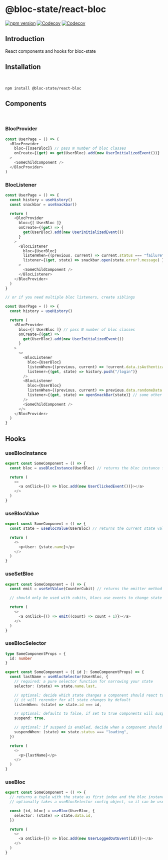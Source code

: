 # @bloc-state/react-bloc

[![npm version](https://badgen.net/npm/v/@bloc-state/react-bloc?color=black)](https://npm.im/@bloc-state/react-bloc)
[![Codecov](https://badgen.net/codecov/c/github/bloc-state/react-bloc?color=black)](https://app.codecov.io/gh/bloc-state/react-bloc)
[![Codecov](https://badgen.net/npm/license/@bloc-state/react-bloc?color=black)](https://raw.githubusercontent.com/bloc-state/react-bloc/main/LICENSE)

## Introduction

React components and hooks for bloc-state

## Installation

</br>

```
npm install @bloc-state/react-bloc
```

## Components

</br>

### BlocProvider

```ts
const UserPage = () => (
  <BlocProvider
    bloc={[UserBloc]} // pass N number of bloc classes
    onCreate={(get) => get(UserBloc).add(new UserInitializedEvent())}
  >
    <SomeChildComponent />
  </BlocProvider>
)
```

### BlocListener

```ts
const UserPage = () => {
  const history = useHistory()
  const snackbar = useSnackbar()

  return (
    <BlocProvider
      bloc={[ UserBloc ]}
      onCreate={(get) => {
        get(UserBloc).add(new UserInitializedEvent())
      }
    >
      <BlocListener
        bloc={UserBloc}
        listenWhen={(previous, current) => current.status === "failure"}
        listener={(get, state) => snackbar.open(state.error?.message) }
      >
        <SomeChildComponent />
      </BlocListener>
    </BlocProvider>
  )
}

// or if you need multiple bloc listeners, create siblings

const UserPage = () => {
  const history = useHistory()

  return (
    <BlocProvider
      bloc={[ UserBloc ]} // pass N number of bloc classes
      onCreate={(get) =>
        get(UserBloc).add(new UserInitializedEvent())
      }
    >
      <>
        <BlocListener
          bloc={UserBloc}
          listenWhen={(previous, current) => !current.data.isAuthenticated}
          listener={(get, state) => history.push("/login")}
        />
        <BlocListener
          bloc={UserBloc}
          listenWhen={(previous, current) => previous.data.randomeData && !current.data.someOtherData}
          listener={(get, state) => openSnackBar(state)} // some other side-effect
        />
        <SomeChildComponent />
      </>
    </BlocProvider>
  )
}

```

## Hooks

### useBlocInstance

```ts
export const SomeComponent = () => {
  const bloc = useBlocInstance(UserBloc) // returns the bloc instance from context

  return (
    <>
      <a onClick={() => bloc.add(new UserClickedEvent())}></a>
    </>
  )
}
```

### useBlocValue

```ts
export const SomeComponent = () => {
  const state = useBlocValue(UserBloc) // returns the current state value from a bloc instance

  return (
    <>
      <p>User: {state.name}</p>
    </>
  )
}
```

### useSetBloc

```ts
export const SomeComponent = () => {
  const emit = useSetValue(CounterCubit) // returns the emitter method from a bloc/cubit

  // should only be used with cubits, blocs use events to change state in a bloc

  return (
    <>
      <a onClick={() => emit((count) => count + 1)}></a>
    </>
  )
}
```

### useBlocSelector

```ts
type SomeComponentProps = {
  id: number
}

export const SomeComponent = ({ id }: SomeComponentProps) => {
  const lastName = useBlocSelector(UserBloc, {
    // required: a pure selector function for narrowing your state
    selector: (state) => state.name.last,

    // optional: decide which state changes a component should react to
    // it will rerender for all state changes by default
    listenWhen: (state) => state.id === id,

    // optional: defaults to false, if set to true components will suspend when suspendWhen returns true
    suspend: true,

    // optional: if suspend is enabled, decide when a component should suspend
    suspendWhen: (state) => state.status === "loading",
  })

  return (
    <>
      <p>{lastName}</p>
    </>
  )
}
```

### useBloc

```ts
export const SomeComponent = () => {
  // returns a tuple with the state as first index and the bloc instance as second index
  // optionally takes a useBlocSelector config object, so it can be used to read as well as emit events with bloc intance

  const [id, bloc] = useBloc(UserBloc, {
    selector: (state) => state.data.id,
  })

  return (
    <>
      <a onClick={() => bloc.add(new UserLoggedOutEvent(id))}></a>
    </>
  )
}
```
